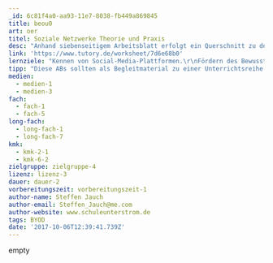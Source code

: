 ```yaml
---
_id: 6c81f4a0-aa93-11e7-8038-fb449a869845
title: beou0
art: oer
titel: Soziale Netzwerke Theorie und Praxis
desc: "Anhand siebenseitigem Arbeitsblatt erfolgt ein Querschnitt zu den bekannten Social-Media-Plattformen. Interaktive Quizze mittels QR-Codes lockern die Unterrichtseinheit auf. \r\nSchwerpunkt bilden Nutzungsbedingungen, Bildrechte und Sprache in Social-Media."
link: 'https://www.tutory.de/worksheet/7d6e68b0'
lernziele: "Kennen von Social-Media-Plattformen.\r\nFördern des Bewusstseins der Bedeutung von Nutzungsbedingungen für die eigene Mediennutzung.\r\nBewusstsein der Entwicklung von Sprache und Veränderung von Sprache durch Social-Media."
tipp: "Diese ABs sollten als Begleitmaterial zu einer Unterrichtsreihe verwendet werden. Es eignet sich z.B. als Anschlussmaterial zum Social-Media-Offline-Spiel. \r\nVor allem der fächerverbindenden Ansatz aus Informatik/Medienbildung und Deutsch ist reizvoll, um das Thema den SuS lebensnah zu vermitteln. \r\nLinks  vorher prüfen!"
medien:
  - medien-1
  - medien-3
fach:
  - fach-1
  - fach-5
long-fach:
  - long-fach-1
  - long-fach-7
kmk:
  - kmk-2-1
  - kmk-6-2
zielgruppe: zielgruppe-4
lizenz: lizenz-3
dauer: dauer-2
vorbereitungszeit: vorbereitungszeit-1
author-name: Steffen Jauch
author-email: Steffen_Jauch@me.com
author-website: www.schuleunterstrom.de
tags: BYOD
date: '2017-10-06T12:39:41.739Z'
---
```

empty
